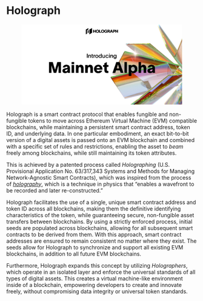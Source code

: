 # Holograph

<figure><img src="../../.gitbook/assets/image (3) (1).png" alt=""><figcaption></figcaption></figure>

Holograph is a smart contract protocol that enables fungible and non-fungible tokens to move across Ethereum Virtual Machine (EVM) compatible blockchains, while maintaining a persistent smart contract address, token ID, and underlying data. In one particular embodiment, an exact bit-to-bit version of a digital assets is passed onto an EVM blockchain and combined with a specific set of rules and restrictions, enabling the asset to _beam_ freely among blockchains, while still maintaining its token attributes.

This is achieved by a patented process called _Holographing_ (U.S. Provisional Application No. 63/317,343 Systems and Methods for Managing Network-Agnostic Smart Contracts), which was inspired from the process of [_holography_](https://en.wikipedia.org/wiki/Holography), which is a technique in physics that “enables a wavefront to be recorded and later re-constructed.”

Holograph facilitates the use of a single, unique smart contract address and token ID across all blockchains, making them the definitive identifying characteristics of the token, while guaranteeing secure, non-fungible asset transfers between blockchains. By using a strictly enforced process, initial seeds are populated across blockchains, allowing for all subsequent smart contracts to be derived from them. With this approach, smart contract addresses are ensured to remain consistent no matter where they exist. The seeds allow for Holograph to synchronize and support all existing EVM blockchains, in addition to all future EVM blockchains.

Furthermore, Holograph expands this concept by utilizing _Holographers_, which operate in an isolated layer and enforce the universal standards of all types of digital assets. This creates a virtual machine-like environment inside of a blockchain, empowering developers to create and innovate freely, without compromising data integrity or universal token standards.
